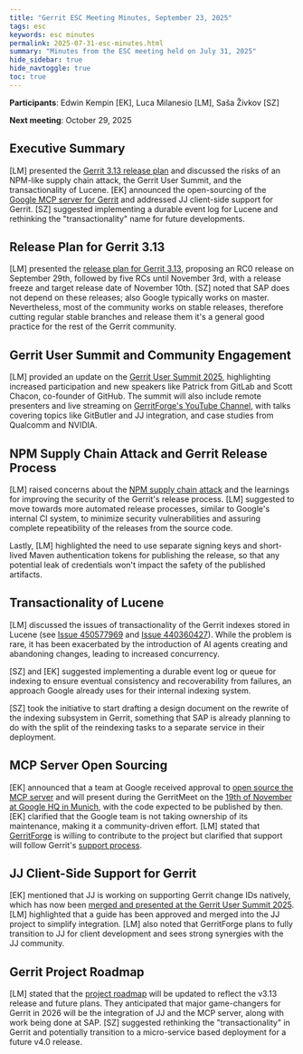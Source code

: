 ```yaml
---
title: "Gerrit ESC Meeting Minutes, September 23, 2025"
tags: esc
keywords: esc minutes
permalink: 2025-07-31-esc-minutes.html
summary: "Minutes from the ESC meeting held on July 31, 2025"
hide_sidebar: true
hide_navtoggle: true
toc: true
---
```


**Participants**: Edwin Kempin [EK], Luca Milanesio [LM], Saša Živkov [SZ]

**Next meeting**: October 29, 2025

## Executive Summary

[LM] presented the
[Gerrit 3.13 release plan](https://www.gerritcodereview.com/2025-09-17-gerrit-3.13-release-plan.html)
and discussed the risks of an NPM-like supply chain attack, the Gerrit User Summit,
and the transactionality of Lucene. [EK] announced the open-sourcing of the
[Google MCP server for Gerrit](https://gerrit.googlesource.com/gerrit-mcp-server/+/refs/heads/master)
and addressed JJ client-side support for Gerrit.
[SZ] suggested implementing a durable event log for Lucene and rethinking the "transactionality" name for future developments.

## Release Plan for Gerrit 3.13

[LM] presented the
[release plan for Gerrit 3.13]((https://www.gerritcodereview.com/2025-09-17-gerrit-3.13-release-plan.html)),
proposing an RC0 release on September 29th, followed by five RCs until November 3rd,
with a release freeze and target release date of November 10th.
[SZ] noted that SAP does not depend on these releases; also Google typically works on master.
Nevertheless, most of the community works on stable releases, therefore cutting regular stable
branches and release them it's a general good practice for the rest of the Gerrit
community.

## Gerrit User Summit and Community Engagement

[LM] provided an update on the
[Gerrit User Summit 2025](https://gerrit.googlesource.com/summit/2025/+/refs/heads/master/index.md),
highlighting increased participation and new speakers like Patrick from GitLab and Scott Chacon,
co-founder of GitHub.
The summit will also include remote presenters and live streaming on
[GerritForge's YouTube Channel](https://youtube.com/gerritforgetv),
with talks covering topics like GitButler and JJ integration, and case studies from Qualcomm and NVIDIA.

## NPM Supply Chain Attack and Gerrit Release Process

[LM] raised concerns about the
[NPM supply chain attack](https://www.cisa.gov/news-events/alerts/2025/09/23/widespread-supply-chain-compromise-impacting-npm-ecosystem)
and the learnings for improving the security of the Gerrit's release process.
[LM] suggested to move towards more automated release processes, similar to Google's
internal CI system, to minimize security vulnerabilities and assuring complete
repeatibility of the releases from the source code.

Lastly, [LM] highlighted the need to use separate signing keys and short-lived Maven authentication
tokens for publishing the release, so that any potential leak of credentials won't impact the
safety of the published artifacts.

## Transactionality of Lucene

[LM] discussed the issues of transactionality of the Gerrit indexes stored in Lucene
(see [Issue 450577969](https://issues.gerritcodereview.com/issues/450577969) and
[Issue 440360427](https://issues.gerritcodereview.com/issues/440360427)).
While the problem is rare, it has been exacerbated by the introduction of AI agents
creating and abandoning changes, leading to increased concurrency.

[SZ] and [EK] suggested implementing a durable event log or queue for indexing to
ensure eventual consistency and recoverability from failures, an approach Google
already uses for their internal indexing system.

[SZ] took the initiative to start drafting a design document on the rewrite of
the indexing subsystem in Gerrit, something that SAP is already planning to do
with the split of the reindexing tasks to a separate service in their deployment.

## MCP Server Open Sourcing

[EK] announced that a team at Google received approval to
[open source the MCP server](https://gerrit.googlesource.com/gerrit-mcp-server/+/refs/heads/master)
and will present during the GerritMeet on the
[19th of November at Google HQ in Munich](https://www.meetup.com/gerritmeets/events/310709185/),
with the code expected to be published by then.
[EK] clarified that the Google team is not taking ownership of its maintenance, making it a
community-driven effort. [LM] stated that [GerritForge](https://www.gerritforge.com)
is willing to contribute to the project but clarified that support will follow Gerrit's
[support process](https://www.gerritcodereview.com/support.html#general-support).

## JJ Client-Side Support for Gerrit

[EK] mentioned that JJ is working on supporting Gerrit change IDs natively, which has now been
[merged and presented at the Gerrit User Summit 2025](https://youtu.be/UwIJvXMs3_0).
[LM] highlighted that a guide has been approved and merged into the JJ project to
simplify integration.
[LM] also noted that GerritForge plans to fully transition to JJ for client development
and sees strong synergies with the JJ community.

## Gerrit Project Roadmap

[LM] stated that the [project roadmap](https://www.gerritcodereview.com/roadmap.html)
will be updated to reflect the v3.13 release and future plans.
They anticipated that major game-changers for Gerrit in 2026 will be the
integration of JJ and the MCP server, along with work being done at SAP.
[SZ] suggested rethinking the "transactionality" in Gerrit and potentially transition
to a micro-service based deployment for a future v4.0 release.

